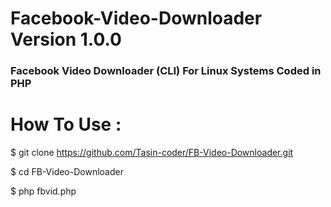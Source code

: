 
# Facebook-Video-Downloader Version 1.0.0
### Facebook Video Downloader (CLI) For Linux Systems Coded in PHP

# How To Use : 

$ git clone https://github.com/Tasin-coder/FB-Video-Downloader.git



$ cd FB-Video-Downloader


$ php fbvid.php
